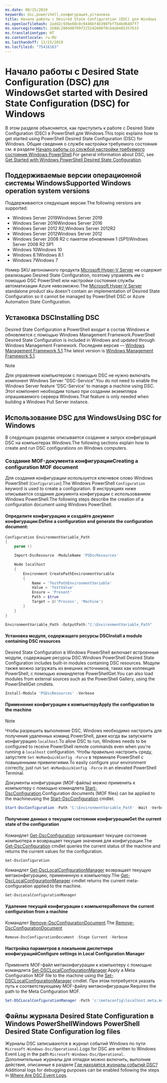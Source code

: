 ```yaml
---
ms.date: 08/15/2019
keywords: dsc,powershell,конфигурация,установка
title: Начало работы с Desired State Configuration (DSC) для Windows
ms.openlocfilehash: 2add2c936e60c0c9446bf4b398fbf7b4bd6407f7
ms.sourcegitcommit: 1b88c280dd0799f225242608f0cbdab485357633
ms.translationtype: HT
ms.contentlocale: ru-RU
ms.lasthandoff: 12/25/2019
ms.locfileid: "75416163"
---
```

# <a name="get-started-with-desired-state-configuration-dsc-for-windows"></a><span data-ttu-id="7cc0a-103">Начало работы с Desired State Configuration (DSC) для Windows</span><span class="sxs-lookup"><span data-stu-id="7cc0a-103">Get started with Desired State Configuration (DSC) for Windows</span></span>

<span data-ttu-id="7cc0a-104">В этом разделе объясняется, как приступить к работе с Desired State Configuration (DSC) в PowerShell для Windows.</span><span class="sxs-lookup"><span data-stu-id="7cc0a-104">This topic explains how to get started using PowerShell Desired State Configuration (DSC) for Windows.</span></span>
<span data-ttu-id="7cc0a-105">Общие сведения о службе настройки требуемого состояния см. в разделе [Начало работы со службой настройки требуемого состояния Windows PowerShell](../overview/overview.md).</span><span class="sxs-lookup"><span data-stu-id="7cc0a-105">For general information about DSC, see [Get Started with Windows PowerShell Desired State Configuration](../overview/overview.md).</span></span>

## <a name="supported-windows-operation-system-versions"></a><span data-ttu-id="7cc0a-106">Поддерживаемые версии операционной системы Windows</span><span class="sxs-lookup"><span data-stu-id="7cc0a-106">Supported Windows operation system versions</span></span>

<span data-ttu-id="7cc0a-107">Поддерживаются следующие версии:</span><span class="sxs-lookup"><span data-stu-id="7cc0a-107">The following versions are supported:</span></span>

- <span data-ttu-id="7cc0a-108">Windows Server 2019</span><span class="sxs-lookup"><span data-stu-id="7cc0a-108">Windows Server 2019</span></span>
- <span data-ttu-id="7cc0a-109">Windows Server 2016</span><span class="sxs-lookup"><span data-stu-id="7cc0a-109">Windows Server 2016</span></span>
- <span data-ttu-id="7cc0a-110">Windows Server 2012 R2;</span><span class="sxs-lookup"><span data-stu-id="7cc0a-110">Windows Server 2012R2</span></span>
- <span data-ttu-id="7cc0a-111">Windows Server 2012</span><span class="sxs-lookup"><span data-stu-id="7cc0a-111">Windows Server 2012</span></span>
- <span data-ttu-id="7cc0a-112">Windows Server 2008 R2 с пакетом обновления 1 (SP1)</span><span class="sxs-lookup"><span data-stu-id="7cc0a-112">Windows Server 2008 R2 SP1</span></span>
- <span data-ttu-id="7cc0a-113">Windows 10</span><span class="sxs-lookup"><span data-stu-id="7cc0a-113">Windows 10</span></span>
- <span data-ttu-id="7cc0a-114">Windows 8.1</span><span class="sxs-lookup"><span data-stu-id="7cc0a-114">Windows 8.1</span></span>
- <span data-ttu-id="7cc0a-115">Windows 7</span><span class="sxs-lookup"><span data-stu-id="7cc0a-115">Windows 7</span></span>

<span data-ttu-id="7cc0a-116">Номер SKU автономного продукта [Microsoft Hyper-V Server](/windows-server/virtualization/hyper-v/hyper-v-server-2016) не содержит реализацию Desired State Configuration, поэтому управлять им с помощью DSC PowerShell или настройки состояния службы автоматизации Azure невозможно.</span><span class="sxs-lookup"><span data-stu-id="7cc0a-116">The [Microsoft Hyper-V Server](/windows-server/virtualization/hyper-v/hyper-v-server-2016) standalone product sku doesn't contain an implementation of Desired State Configuration so it cannot be managed by PowerShell DSC or Azure Automation State Configuration.</span></span>

## <a name="installing-dsc"></a><span data-ttu-id="7cc0a-117">Установка DSC</span><span class="sxs-lookup"><span data-stu-id="7cc0a-117">Installing DSC</span></span>

<span data-ttu-id="7cc0a-118">Desired State Configuration в PowerShell входит в состав Windows и обновляется с помощью Windows Management Framework.</span><span class="sxs-lookup"><span data-stu-id="7cc0a-118">PowerShell Desired State Configuration is included in Windows and updated through Windows Management Framework.</span></span> <span data-ttu-id="7cc0a-119">Последняя версия — [Windows Management Framework 5.1](https://www.microsoft.com/en-us/download/details.aspx?id=54616).</span><span class="sxs-lookup"><span data-stu-id="7cc0a-119">The latest version is [Windows Management Framework 5.1](https://www.microsoft.com/en-us/download/details.aspx?id=54616).</span></span>

> [!NOTE]
> <span data-ttu-id="7cc0a-120">Для управления компьютером с помощью DSC не нужно включать компонент Windows Server "DSC-Service".</span><span class="sxs-lookup"><span data-stu-id="7cc0a-120">You do not need to enable the Windows Server feature 'DSC-Service' to manage a machine using DSC.</span></span>
> <span data-ttu-id="7cc0a-121">Этот компонент необходим только при создании экземпляра опрашиваемого сервера Windows.</span><span class="sxs-lookup"><span data-stu-id="7cc0a-121">That feature is only needed when building a Windows Pull Server instance.</span></span>

## <a name="using-dsc-for-windows"></a><span data-ttu-id="7cc0a-122">Использование DSC для Windows</span><span class="sxs-lookup"><span data-stu-id="7cc0a-122">Using DSC for Windows</span></span>

<span data-ttu-id="7cc0a-123">В следующих разделах описывается создание и запуск конфигураций DSC на компьютерах Windows.</span><span class="sxs-lookup"><span data-stu-id="7cc0a-123">The following sections explain how to create and run DSC configurations on Windows computers.</span></span>

### <a name="creating-a-configuration-mof-document"></a><span data-ttu-id="7cc0a-124">Создание MOF-документа конфигурации</span><span class="sxs-lookup"><span data-stu-id="7cc0a-124">Creating a configuration MOF document</span></span>

<span data-ttu-id="7cc0a-125">Для создания конфигурации используется ключевое слово Windows PowerShell (`Configuration`).</span><span class="sxs-lookup"><span data-stu-id="7cc0a-125">The Windows PowerShell `Configuration` keyword is used to create a configuration.</span></span>
<span data-ttu-id="7cc0a-126">В инструкциях ниже описывается создание документа конфигурации с использованием Windows PowerShell.</span><span class="sxs-lookup"><span data-stu-id="7cc0a-126">The following steps describe the creation of a configuration document using Windows PowerShell.</span></span>

#### <a name="define-a-configuration-and-generate-the-configuration-document"></a><span data-ttu-id="7cc0a-127">Определите конфигурацию и создайте документ конфигурации:</span><span class="sxs-lookup"><span data-stu-id="7cc0a-127">Define a configuration and generate the configuration document:</span></span>

```powershell
Configuration EnvironmentVariable_Path
{
    param ()

    Import-DscResource -ModuleName 'PSDscResources'

    Node localhost
    {
        Environment CreatePathEnvironmentVariable
        {
            Name = 'TestPathEnvironmentVariable'
            Value = 'TestValue'
            Ensure = 'Present'
            Path = $true
            Target = @('Process', 'Machine')
        }
    }
}

EnvironmentVariable_Path -OutputPath:"C:\EnvironmentVariable_Path"
```

#### <a name="install-a-module-containing-dsc-resources"></a><span data-ttu-id="7cc0a-128">Установка модуля, содержащего ресурсы DSC</span><span class="sxs-lookup"><span data-stu-id="7cc0a-128">Install a module containing DSC resources</span></span>

<span data-ttu-id="7cc0a-129">Desired State Configuration в Windows PowerShell включает встроенные модули, содержащие ресурсы DSC.</span><span class="sxs-lookup"><span data-stu-id="7cc0a-129">Windows PowerShell Desired State Configuration includes built-in modules containing DSC resources.</span></span>
<span data-ttu-id="7cc0a-130">Модули также можно загружать из внешних источников, таких как коллекция PowerShell, с помощью командлетов PowerShellGet.</span><span class="sxs-lookup"><span data-stu-id="7cc0a-130">You can also load modules from external sources such as the PowerShell Gallery, using the PowerShellGet cmdlets.</span></span>

```PowerShell
Install-Module 'PSDscResources' -Verbose
```

#### <a name="apply-the-configuration-to-the-machine"></a><span data-ttu-id="7cc0a-131">Применение конфигурации к компьютеру</span><span class="sxs-lookup"><span data-stu-id="7cc0a-131">Apply the configuration to the machine</span></span>

> [!NOTE]
> <span data-ttu-id="7cc0a-132">Чтобы разрешить выполнение DSC, Windows необходимо настроить для получения удаленных команд PowerShell, даже когда вы запускаете конфигурацию `localhost`.</span><span class="sxs-lookup"><span data-stu-id="7cc0a-132">To allow DSC to run, Windows needs to be configured to receive PowerShell remote commands even when you're running a `localhost` configuration.</span></span> <span data-ttu-id="7cc0a-133">Чтобы правильно настроить среду, запустите `Set-WsManQuickConfig -Force` в терминале PowerShell с повышенными привилегиями.</span><span class="sxs-lookup"><span data-stu-id="7cc0a-133">To easily configure your environment correctly, just run `Set-WsManQuickConfig -Force` in an elevated PowerShell Terminal.</span></span>

<span data-ttu-id="7cc0a-134">Документы конфигурации (MOF-файлы) можно применить к компьютеру с помощью командлета [Start-DscConfiguration](/powershell/module/psdesiredstateconfiguration/start-dscconfiguration).</span><span class="sxs-lookup"><span data-stu-id="7cc0a-134">Configuration documents (MOF files) can be applied to the machineusing the [Start-DscConfiguration](/powershell/module/psdesiredstateconfiguration/start-dscconfiguration) cmdlet.</span></span>

```powershell
Start-DscConfiguration -Path 'C:\EnvironmentVariable_Path' -Wait -Verbose
```

#### <a name="get-the-current-state-of-the-configuration"></a><span data-ttu-id="7cc0a-135">Получение данных о текущем состоянии конфигурации</span><span class="sxs-lookup"><span data-stu-id="7cc0a-135">Get the current state of the configuration</span></span>

<span data-ttu-id="7cc0a-136">Командлет [Get-DscConfiguration](/powershell/module/psdesiredstateconfiguration/get-dscconfiguration) запрашивает текущее состояние компьютера и возвращает текущие значения для конфигурации.</span><span class="sxs-lookup"><span data-stu-id="7cc0a-136">The [Get-DscConfiguration](/powershell/module/psdesiredstateconfiguration/get-dscconfiguration) cmdlet queries the current status of the machine and returns the current values for the configuration.</span></span>

```powershell
Get-DscConfiguration
```

<span data-ttu-id="7cc0a-137">Командлет [Get-DscLocalConfigurationManager](/powershell/module/psdesiredstateconfiguration/get-dscLocalConfigurationManager) возвращает текущую метаконфигурацию, примененную к компьютеру.</span><span class="sxs-lookup"><span data-stu-id="7cc0a-137">The [Get-DscLocalConfigurationManager](/powershell/module/psdesiredstateconfiguration/get-dscLocalConfigurationManager) cmdlet returns the current meta-configuration applied to the machine.</span></span>

```powershell
Get-DscLocalConfigurationManager
```

#### <a name="remove-the-current-configuration-from-a-machine"></a><span data-ttu-id="7cc0a-138">Удаление текущей конфигурации с компьютера</span><span class="sxs-lookup"><span data-stu-id="7cc0a-138">Remove the current configuration from a machine</span></span>

<span data-ttu-id="7cc0a-139">Командлет [Remove-DscConfigurationDocument](/powershell/module/psdesiredstateconfiguration/remove-dscconfigurationdocument).</span><span class="sxs-lookup"><span data-stu-id="7cc0a-139">The [Remove-DscConfigurationDocument](/powershell/module/psdesiredstateconfiguration/remove-dscconfigurationdocument)</span></span>

```powershell
Remove-DscConfigurationDocument -Stage Current -Verbose
```

#### <a name="configure-settings-in-local-configuration-manager"></a><span data-ttu-id="7cc0a-140">Настройка параметров в локальном диспетчере конфигураций</span><span class="sxs-lookup"><span data-stu-id="7cc0a-140">Configure settings in Local Configuration Manager</span></span>

<span data-ttu-id="7cc0a-141">Примените MOF-файл метаконфигурации к компьютеру с помощью командлета [Set-DSCLocalConfigurationManager](/powershell/module/PSDesiredStateConfiguration/Set-DscLocalConfigurationManager).</span><span class="sxs-lookup"><span data-stu-id="7cc0a-141">Apply a Meta Configuration MOF file to the machine using the [Set-DSCLocalConfigurationManager](/powershell/module/PSDesiredStateConfiguration/Set-DscLocalConfigurationManager) cmdlet.</span></span>
<span data-ttu-id="7cc0a-142">При этом потребуется указать путь к соответствующему MOF-файлу метаконфигурации.</span><span class="sxs-lookup"><span data-stu-id="7cc0a-142">Requires the path to the Meta Configuration MOF.</span></span>

```powershell
Set-DSCLocalConfigurationManager -Path 'c:\metaconfig\localhost.meta.mof' -Verbose
```

## <a name="windows-powershell-desired-state-configuration-log-files"></a><span data-ttu-id="7cc0a-143">Файлы журнала Desired State Configuration в Windows PowerShell</span><span class="sxs-lookup"><span data-stu-id="7cc0a-143">Windows PowerShell Desired State Configuration log files</span></span>

<span data-ttu-id="7cc0a-144">Журналы DSC записываются в журнал событий Windows по пути `Microsoft-Windows-Dsc/Operational`.</span><span class="sxs-lookup"><span data-stu-id="7cc0a-144">Logs for DSC are written to Windows Event Log in the path `Microsoft-Windows-Dsc/Operational`.</span></span>
<span data-ttu-id="7cc0a-145">Дополнительные журналы для отладки можно включить, выполнив действия, описанные в разделе [Где находятся журналы событий DSC?](/powershell/scripting/dsc/troubleshooting/troubleshooting#where-are-dsc-event-logs)</span><span class="sxs-lookup"><span data-stu-id="7cc0a-145">Additional logs for debugging purposes can be enabled following the steps in [Where Are DSC Event Logs](/powershell/scripting/dsc/troubleshooting/troubleshooting#where-are-dsc-event-logs).</span></span>
